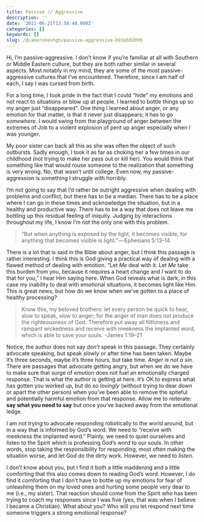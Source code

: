 ```yaml
---
title: Passive // Aggressive
description: ''
date: '2011-06-21T13:58:48.000Z'
categories: []
keywords: []
slug: /@cameroneshgh/passive-aggressive-b93eb02095
---
```


Hi, I’m passive-aggressive. I don’t know if you’re familiar at all with Southern or Middle Eastern culture, but they are both rather similar in several aspects. Most notably in my mind, they are some of the most passive-aggressive cultures that I’ve encountered. Therefore, since I am half of each, I say I was cursed from birth.

For a long time, I took pride in the fact that I could “hide” my emotions and not react to situations or blow up at people. I learned to bottle things up so my anger just “disappeared”. One thing I learned about anger, or any emotion for that matter, is that it never just disappears; it has to go _somewhere_. I would swing from the playground of anger between the extremes of Job to a violent explosion of pent up anger especially when I was younger.

My poor sister can back all this as she was often the object of such outbursts. Sadly enough, I took it as far as choking her a few times in our childhood (not trying to make her pass out or kill her). You would think that something like that would rouse someone to the realization that something is very wrong. No, that wasn’t until college. Even now, my passive-aggression is something I struggle with horribly.

I’m not going to say that I’d rather be outright aggressive when dealing with problems and conflict, but there has to be a median. There has to be a place where I can go in these times and acknowledge the situation, but in a healthy and productive way. There has to be a way that does not leave me bottling up this residual feeling of iniquity. Judging by interactions throughout my life, I know I’m not the only one with this problem.

> “But when anything is exposed by the light, it becomes visible, for anything that becomes visible is light.” — Ephesians 5:13–14

There is a lot that is said in the Bible about anger, but I think this passage is rather interesting. I think this is God giving a practical way of dealing with a flawed method of dealing with emotion. “Let _Me_ deal with it. Let _Me_ take this burden from you, because it requires a heart change and _I_ want to do that for you,” I hear Him saying here. When God reveals what is dark, in this case my inability to deal with emotional situations, it becomes light like Him. This is great news, but how do we know when we’ve gotten to a place of healthy processing?

> Know this, my beloved brothers: let every person be quick to hear, slow to speak, slow to anger; for the anger of man does not produce the righteousness of God. Therefore put away all filthiness and rampant wickedness and receive with meekness the implanted word, which is able to save your souls. -James 1:19–21

Notice, the author does not say _don’t_ speak in this passage. They certainly advocate speaking, but speak _slowly_ or after time has been taken. Maybe it’s three seconds, maybe it’s three hours, but take time. _Anger is not a sin_. There are passages that advocate getting angry, but when we do we have to make sure that surge of emotion does not fuel an emotionally charged response. That is what the author is getting at here. It’s OK to express what has gotten you worked up, but do so _lovingly_ (without trying to dear down or apart the other person) when you’ve been able to remove the spiteful and potentially harmful emotion from that response. Allow me to reiterate: **say what you need to say** but once you’ve backed away from the emotional ledge.

I am not trying to advocate responding robotically to the world around, but in a way that is informed by God’s word. We need to “receive with meekness the implanted word.” Plainly, we need to quiet ourselves and listen to the Spirit which is professing God’s word to our souls. In other words, stop taking the responsibility for responding, most often making the situation worse, and let God do the dirty work. However, we need to _listen_.

I don’t know about you, but I find it both a little maddening and a little comforting that this also comes down to reading God’s word. However, I do find it comforting that I don’t have to bottle up my emotions for fear of unleashing them on my loved ones and hurting some people very dear to me (i.e., my sister). That reaction should come from the Spirit who has been trying to coach my responses since I was five (yes, that was when I believe I became a Christian). What about you? Who will you let respond next time someone triggers a strong emotional response?